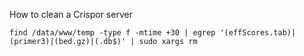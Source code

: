 How to clean a Crispor server

    find /data/www/temp -type f -mtime +30 | egrep '(effScores.tab)|(primer3)|(bed.gz)|(.db$)' | sudo xargs rm

